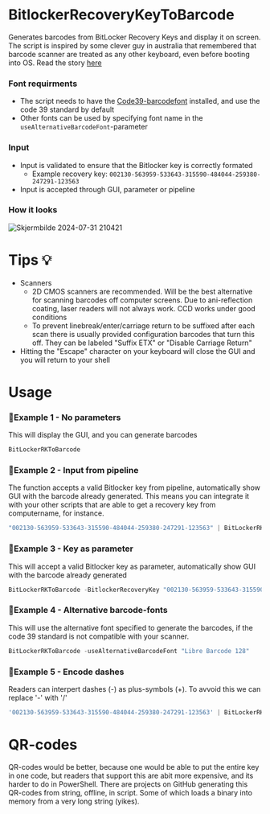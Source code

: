 # BitlockerRecoveryKeyToBarcode
Generates barcodes from BitLocker Recovery Keys and display it on screen. The script is inspired by some clever guy in australia that remembered that barcode scanner are treated as any other keyboard, even before booting into OS. Read the story [here](https://www.theregister.com/2024/07/25/crowdstrike_remediation_with_barcode_scanner/)

### Font requirments
* The script needs to have the [Code39-barcodefont](https://www.dafont.com/code39.font) installed, and use the code 39 standard by default
* Other fonts can be used by specifying font name in the `useAlternativeBarcodeFont`-parameter

### Input
* Input is validated to ensure that the Bitlocker key is correctly formated
  * Example recovery key: `002130-563959-533643-315590-484044-259380-247291-123563`
* Input is accepted through GUI, parameter or pipeline

### How it looks
![Skjermbilde 2024-07-31 210421](https://github.com/user-attachments/assets/f3425823-f59f-4059-bf48-153f307c7a33)

# Tips 💡
* Scanners
  * 2D CMOS scanners are recommended. Will be the best alternative for scanning barcodes off computer screens. Due to ani-reflection coating, laser readers will not always work. CCD works under good conditions
  * To prevent  linebreak/enter/carriage return to be suffixed after each scan there is usually provided configuration barcodes that turn this off. They can be labeled "Suffix ETX" or "Disable Carriage Return"
* Hitting the "Escape" character on your keyboard will close the GUI and you will return to your shell


# Usage

### 🔵Example 1 - No parameters
This will display the GUI, and you can generate barcodes
```PowerShell
BitLockerRKToBarcode
```

### 🔵Example 2 - Input from pipeline
The function accepts a valid Bitlocker key from pipeline, automatically show GUI with the barcode already generated.
This means you can integrate it with your other scripts that are able to get a recovery key from computername, for instance.
```PowerShell
"002130-563959-533643-315590-484044-259380-247291-123563" | BitLockerRKToBarcode
```

### 🔵Example 3 - Key as parameter
This will accept a valid Bitlocker key as parameter, automatically show GUI with the barcode already generated
```PowerShell
BitLockerRKToBarcode -BitlockerRecoveryKey "002130-563959-533643-315590-484044-259380-247291-123563"
```

### 🔵Example 4 - Alternative barcode-fonts
This will use the alternative font specified to generate the barcodes, if the code 39 standard is not compatible with your scanner.
```PowerShell
BitLockerRKToBarcode -useAlternativeBarcodeFont "Libre Barcode 128"
```

### 🔵Example 5 - Encode dashes
Readers can interpert dashes (-) as plus-symbols (+). To avvoid this we can replace '-' with '/'
```PowerShell
'002130-563959-533643-315590-484044-259380-247291-123563' | BitLockerRKToBarcode -EncodeDashes
```

# QR-codes
QR-codes would be better, because one would be able to put the entire key in one code, but readers that support this are abit more expensive, and its harder to do in PowerShell.
There are projects on GitHub generating this QR-codes from string, offline, in script. Some of which loads a binary into memory from a very long string (yikes).
